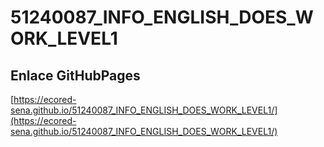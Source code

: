 # **51240087_INFO_ENGLISH_DOES_WORK_LEVEL1**

## **Enlace GitHubPages**

[https://ecored-sena.github.io/51240087_INFO_ENGLISH_DOES_WORK_LEVEL1/](https://ecored-sena.github.io/51240087_INFO_ENGLISH_DOES_WORK_LEVEL1/)

#
